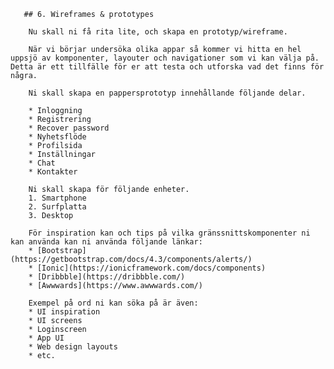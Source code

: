 <!doctype html>
<html>
	<head>
		<title>UX Exercises</title>

       ## 6. Wireframes & prototypes

        Nu skall ni få rita lite, och skapa en prototyp/wireframe.
        
        När vi börjar undersöka olika appar så kommer vi hitta en hel uppsjö av komponenter, layouter och navigationer som vi kan välja på. Detta är ett tillfälle för er att testa och utforska vad det finns för några.
        
        Ni skall skapa en pappersprototyp innehållande följande delar.
        
        * Inloggning
        * Registrering
        * Recover password
        * Nyhetsflöde
        * Profilsida
        * Inställningar
        * Chat
        * Kontakter
        
        Ni skall skapa för följande enheter.
        1. Smartphone
        2. Surfplatta 
        3. Desktop 
        
        För inspiration kan och tips på vilka gränssnittskomponenter ni kan använda kan ni använda följande länkar:
        * [Bootstrap](https://getbootstrap.com/docs/4.3/components/alerts/)
        * [Ionic](https://ionicframework.com/docs/components)
        * [Dribbble](https://dribbble.com/)
        * [Awwwards](https://www.awwwards.com/)
        
        Exempel på ord ni kan söka på är även:
        * UI inspiration
        * UI screens
        * Loginscreen
        * App UI
        * Web design layouts
        * etc.
